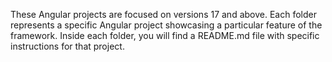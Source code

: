 These Angular projects are focused on versions 17 and above. Each folder represents a specific Angular project showcasing a particular feature of the framework. Inside each folder, you will find a README.md file with specific instructions for that project.

